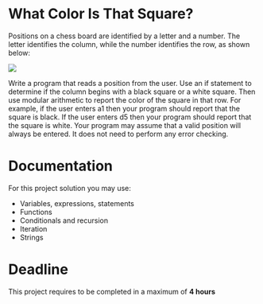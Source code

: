 # What Color Is That Square?

Positions on a chess board are identified by a letter and a number. 
The letter identifies the column, while the number identifies the row, as shown below:

<img src="https://upload.wikimedia.org/wikipedia/commons/5/5b/Chess-board-with-letters_nevit_111.svg" />

Write a program that reads a position from the user. 
Use an if statement to determine if the column begins with a black square or a white square. 
Then use modular arithmetic to report the color of the square in that row. 
For example, if the user enters a1 then your program should report that the square is black. 
If the user enters d5 then your program should report that the square is white. 
Your program may assume that a valid position will always be entered. 
It does not need to perform any error checking.

# Documentation

For this project solution you may use:

- Variables, expressions, statements
- Functions
- Conditionals and recursion
- Iteration
- Strings

# Deadline

This project requires to be completed in a maximum of **4 hours**
